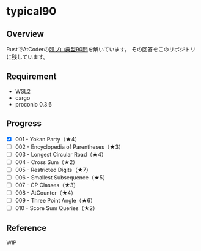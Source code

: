 # typical90
## Overview
RustでAtCoderの[競プロ典型90問](https://atcoder.jp/contests/typical90/tasks)を解いています。
その回答をこのリポジトリに残しています。

## Requirement
- WSL2
- cargo
- proconio 0.3.6

## Progress
- [x] 001 - Yokan Party（★4）
- [ ] 002 - Encyclopedia of Parentheses（★3）
- [ ] 003 - Longest Circular Road（★4）
- [ ] 004 - Cross Sum（★2） 
- [ ] 005 - Restricted Digits（★7）
- [ ] 006 - Smallest Subsequence（★5） 
- [ ] 007 - CP Classes（★3） 
- [ ] 008 - AtCounter（★4） 
- [ ] 009 - Three Point Angle（★6） 
- [ ] 010 - Score Sum Queries（★2） 

## Reference
WIP
